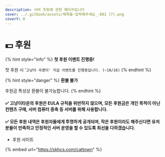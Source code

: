 ```yaml
---
description: 서버 후원에 관한 페이지입니다
cover: ../.gitbook/assets/제목을-입력해주세요_-001 (7).png
coverY: 0
---
```


# 💵 후원

{% hint style="info" %}
**첫 후원 이벤트 진행중!**

첫 후원 시  '`고냥이 곡괭이' 지급 이벤트를 진행중입니다. (~10/16)`
{% endhint %}

{% hint style="danger" %}
**환불 불가**

후원금 특성상 환불이 불가능합니다.
{% endhint %}

#### ✅ 고냥이타운의 후원은 EULA 규칙을 위반하지 않으며,  모든 후원금은 개인 목적이 아닌 컨텐츠 구매, 서버 컴퓨터 증축 등 서버를 위해 사용합니다.

#### ✅ 모든 후원 내역은 후원자들에게 투명하게 공개되며, 작은 후원이라도 해주신다면 유저분들이 만족하고 안정적인 서버 운영을 할 수 있도록 최선을 다하겠습니다.

* 후원 사이트

{% embed url="https://skhcs.com/cattown" %}
